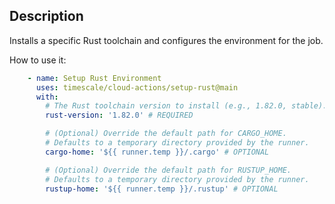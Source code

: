 ## Description

Installs a specific Rust toolchain and configures the environment for the job.

How to use it:

```yaml
    - name: Setup Rust Environment
      uses: timescale/cloud-actions/setup-rust@main
      with:
        # The Rust toolchain version to install (e.g., 1.82.0, stable).
        rust-version: '1.82.0' # REQUIRED

        # (Optional) Override the default path for CARGO_HOME.
        # Defaults to a temporary directory provided by the runner.
        cargo-home: '${{ runner.temp }}/.cargo' # OPTIONAL

        # (Optional) Override the default path for RUSTUP_HOME.
        # Defaults to a temporary directory provided by the runner.
        rustup-home: '${{ runner.temp }}/.rustup' # OPTIONAL
```